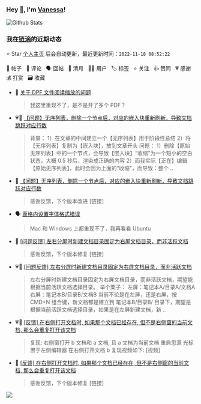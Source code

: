 ### Hey 👋, I'm [Vanessa](http://vanessa.b3log.org/)!

![Github Stats](https://github-readme-stats.vercel.app/api?username=Vanessa219&show_icons=true)

<!--events start -->

### 我在[链滴](https://ld246.com)的近期动态

⭐️ Star [个人主页](https://github.com/Vanessa219/Vanessa219) 后会自动更新，最近更新时间：`2022-11-18 08:52:22`

📝 帖子 &nbsp; 💬 评论 &nbsp; 🗣 回帖 &nbsp; 🌙 清月 &nbsp; 👨‍💻 用户 &nbsp; 🏷️ 标签 &nbsp; ⭐️ 关注 &nbsp; 👍 赞同 &nbsp; 💗 感谢 &nbsp; 💰 打赏 &nbsp; 🗃 收藏

* 💬 [关于 DPF 文件阅读缩放的问题](https://ld246.com/article/1668694968025/comment/1668698736968#comments)

  > 我这里重现不了，是不是开了多个 PDF？
* 💗📝 [【问题】无序列表，删除一个节点后，对应的嵌入块重新刷新，导致文档跳跃对应行数](https://ld246.com/article/1668669380171)

  > 背景： 1）在文章的中间建立一个【无序列表】用于阶段性总结 2）将【无序列表】复制为【嵌入块】，放到文章开头 问题： 1）删除【原始无序列表】中的一个节点，会导致【嵌入块】“收缩”为一个短小的空白状态，大概 0.5 秒后，渲染成正确的内容 2）而我实际【正在】编辑【原始无序列表】，此时会因为上面的“收缩”，而导致：整个 ..
* 💬 [【问题】无序列表，删除一个节点后，对应的嵌入块重新刷新，导致文档跳跃对应行数](https://ld246.com/article/1668669380171/comment/1668680521890#comments)

  > 感谢反馈，下个版本改进 [链接]
* 🗣 [表格内设置字体格式错误](https://ld246.com/article/1668049022645/comment/1668480684863#comments)

  > Mac 和 Windows 上都重现不了，我再看看 Ubuntu
* 💬 [[问题反馈] 左右分屏时新建文档目录固定为右屏文档目录，而非活跃文档](https://ld246.com/article/1668566154992/comment/1668611295363#comments)

  > 感谢反馈，下个版本修复 [链接]
* 💗📝 [[问题反馈] 左右分屏时新建文档目录固定为右屏文档目录，而非活跃文档](https://ld246.com/article/1668566154992)

  > 左右分屏时新建文档目录固定为右屏文档目录，而非活跃文档，期望能根据当前活跃文档选择目录。 举个栗子： 左屏：笔记本A/目录A/文档A 右屏：笔记本B/目录B/文档B 当前不论是在左屏，还是右屏，按 CMD+N 组合键，新文档都是建立到 笔记本B/目录B/ 目录下，期望是根据当前活跃文档选择目录，如果是在左屏新建文档，新 ..
* 💗📝 [[反馈] 在右侧打开文档时, 如果那个文档已经存在, 但不是右侧窗的当前文档, 那么会重复打开该文档](https://ld246.com/article/1668559719943)

  > 复现: 右侧窗打开 b 文档和 a 文档, 且 a 文档为当前文档 重启思源 光标置于左侧编辑器 在右侧打开文档 b 复现视频如下: [视频]
* 💬 [[反馈] 在右侧打开文档时, 如果那个文档已经存在, 但不是右侧窗的当前文档, 那么会重复打开该文档](https://ld246.com/article/1668559719943/comment/1668609068689#comments)

  > 感谢反馈，下个版本修复 [链接]


<!--events end -->

<a title="Hits" target="_blank" href="https://github.com/Vanessa219/Vanessa219"><img src="https://hits.b3log.org/Vanessa219/Vanessa219.svg"></a>
